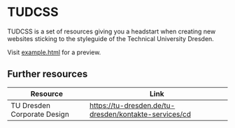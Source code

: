 # TUDCSS

TUDCSS is a set of resources giving you a headstart when creating new websites sticking to the styleguide of the Technical University Dresden.

Visit [example.html](example.html) for a preview.

## Further resources

Resource | Link
--- | ---
TU Dresden Corporate Design | <https://tu-dresden.de/tu-dresden/kontakte-services/cd>
